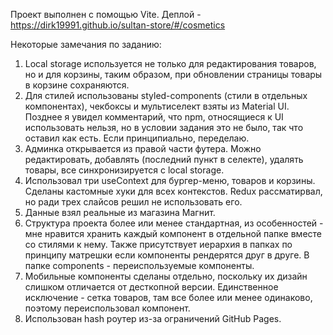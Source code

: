 Проект выполнен с помощью Vite. Деплой - https://dirk19991.github.io/sultan-store/#/cosmetics

Некоторые замечания по заданию:
1. Local storage используется не только для редактирования товаров, но и для корзины, таким образом, при обновлении страницы товары в корзине сохраняются.
2. Для стилей использованы styled-components (стили в отдельных компонентах), чекбоксы и мультиселект взяты из Material UI. Позднее я увидел комментарий, что npm, относящиеся к UI использовать нельзя, но в условии задания это не было, так что оставил как есть. Если принципиально, переделаю.
3. Админка открывается из правой части футера. Можно редактировать, добавлять (последний пункт в селекте), удалять товары, все синхронизируется с local storage.
4. Использовал три useContext для бургер-меню, товаров и корзины. Сделаны кастомные хуки для всех контекстов. Redux рассматирвал, но ради трех слайсов решил не использовать его.
5. Данные взял реальные из магазина Магнит.
6. Структура проекта более или менее стандартная, из особенностей - мне нравится хранить каждый компонент в отдельной папке вместе со стилями к нему. Также присутствует иерархия в папках по принципу матрешки если компоненты рендерятся друг в друге. В папке components - переиспользуемые компоненты.
7. Мобильные компоненты сделаны отдельно, поскольку их дизайн слишком отличается от десткопной версии. Единственное исключение - сетка товаров, там все более или менее одинаково, поэтому переиспользовал компонент.
8. Использован hash роутер из-за ограничений GitHub Pages.
